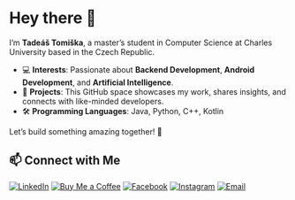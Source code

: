 # Hey there 👋  

I’m **Tadeáš Tomiška**, a master’s student in Computer Science at Charles University based in the Czech Republic.  

- 💻 **Interests**: Passionate about **Backend Development**, **Android Development**, and **Artificial Intelligence**.  
- 📂 **Projects**: This GitHub space showcases my work, shares insights, and connects with like-minded developers.
- 🛠️ **Programming Languages**: Java, Python, C++, Kotlin


Let’s build something amazing together! 🚀  


## 📫 Connect with Me  
[![LinkedIn](https://img.shields.io/badge/LinkedIn-0A66C2?style=for-the-badge&logo=linkedin&logoColor=white)](https://www.linkedin.com/in/tomiskat)
[![Buy Me a Coffee](https://img.shields.io/badge/Buy%20Me%20A%20Coffee-FF813F?style=for-the-badge&logo=buy-me-a-coffee&logoColor=white)](https://www.buymeacoffee.com/tomiskat)
[![Facebook](https://img.shields.io/badge/Facebook-1877F2?style=for-the-badge&logo=facebook&logoColor=white)](https://www.facebook.com/tadeas.tomiska)
[![Instagram](https://img.shields.io/badge/Instagram-E4405F?style=for-the-badge&logo=instagram&logoColor=white)](https://www.instagram.com/tomiskat/)
[![Email](https://img.shields.io/badge/Email-D14836?style=for-the-badge&logo=gmail&logoColor=white)](mailto:tadeastomiska@email.cz)

